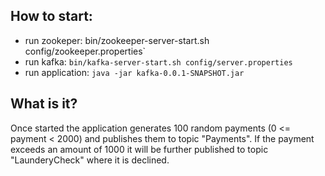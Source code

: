 ## How to start:

* run zookeper: bin/zookeeper-server-start.sh config/zookeeper.properties`
* run kafka: `bin/kafka-server-start.sh config/server.properties`
* run application: `java -jar kafka-0.0.1-SNAPSHOT.jar`

## What is it?
Once started the application generates 100 random payments (0 <= payment < 2000) and publishes them to topic "Payments".
If the payment exceeds an amount of 1000 it will be further published to topic "LaunderyCheck" where it is declined.
